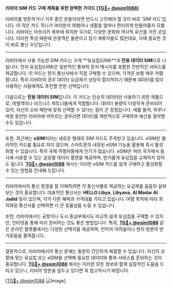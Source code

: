 **리비아 SIM 카드 구매 계획을 위한 완벽한 가이드 [[TG💪+ @esim1088](https://t.me/s/esim1088)]**

리비아를 방문하거나 거주 중인 분들이라면 반드시 고민해야 할 것이 바로 'SIM 카드'입니다. 이 작은 카드 하나가 여러분의 여행이나 생활을 얼마나 편리하게 만들어줄지 모릅니다. 리비아는 아프리카 북부에 위치한 국가로, 다양한 문화와 역사적 유산을 가진 곳입니다. 이러한 특성 때문에 관광객은 물론이고 장기 체류자들도 많은데요, 이때 중요한 것이 바로 통신 수단입니다.

---

리비아에서 사용 가능한 SIM 카드는 크게 **유심칩(UIM)**과 **전용 데이터 SIM**으로 나뉩니다. 먼저 유심칩(UIM)은 일반적인 통화와 문자 메시지를 포함한 전반적인 서비스를 제공합니다. 이 카드는 현지 통신사에서 직접 구매할 수 있으며, 가격은 보통 매우 저렴합니다. 특히 리비아의 경우 데이터 요금제가 상당히 합리적이기 때문에 데이터를 많이 사용하는 사람에게도 추천할 만한 선택입니다.

다음으로는 **전용 데이터 SIM**입니다. 이 카드는 단순히 데이터만 사용하기 위한 제품으로, 여행객이나 비즈니스 파트너들에게 적합합니다. 데이터 용량이 다양하게 준비되어 있어, 자신의 소비 패턴에 맞춰 선택할 수 있다는 점이 큰 장점입니다. 예를 들어, 하루나 며칠 동안만 리비아에 머무르는 경우라면 데이터를 제한적으로 구매하여 예산을 절약할 수도 있습니다.

---

또한, 최근에는 **eSIM**이라는 새로운 형태의 SIM 카드도 주목받고 있습니다. eSIM은 물리적인 카드를 필요로 하지 않으며, 스마트폰의 내장된 eSIM 기능을 활용해 즉시 활성화할 수 있습니다. 특히 국제 여행자들에게 인기가 많습니다. eSIM은 여러 국가에서 동시에 사용할 수 있는 글로벌 데이터 플랜을 제공하며, 번거롭게 유심칩을 교체하지 않아도 됩니다. **[TG💪+ @esim1088](https://t.me/s/esim1088)** 에서는 이러한 eSIM 카드를 쉽게 구매하고 활성화할 수 있는 방법을 안내해 드립니다.

---

리비아에서의 통신 환경을 잘 이해하려면 각 통신사별로 제공하는 요금제를 꼼꼼히 살펴보는 것이 중요합니다. 대표적인 통신사는 **HELLO Libya**, **Libyana**, **Al Madar Al Jadid** 등이 있으며, 각각 다른 혜택과 가격대를 가지고 있습니다. 여행 목적에 따라 최적화된 통신사를 선택하면 더 큰 효율성을 누릴 수 있습니다.

또한, 리비아에서는 공항이나 도시 중심부에서도 비교적 쉽게 유심칩을 구매할 수 있지만, 인터넷을 통해 미리 준비하는 것도 좋은 방법입니다. 특히, **[TG💪+ @esim1088](https://t.me/s/esim1088)** 같은 온라인 플랫폼에서는 다양한 선택지를 제공하며, 언어의 어려움이나 현지 방문의 번거로움을 줄여줍니다.

---

결론적으로, 리비아에서의 통신 문제는 충분히 간단하게 해결할 수 있습니다. 자신의 상황에 맞는 유심칩 또는 eSIM을 선택해 필요한 데이터와 통화 서비스를 준비하는 것이 중요합니다. **[TG💪+ @esim1088](https://t.me/s/esim1088)** 에서는 이러한 모든 정보와 함께 실질적인 도움을 드리고 있으니, 리비아 방문을 앞두고 있다면 꼭 참고하시기 바랍니다.

[[TG💪+ @esim1088](https://t.me/s/esim1088) ![Image](https://i.postimg.cc/Y0z9fWf4/image.png)]